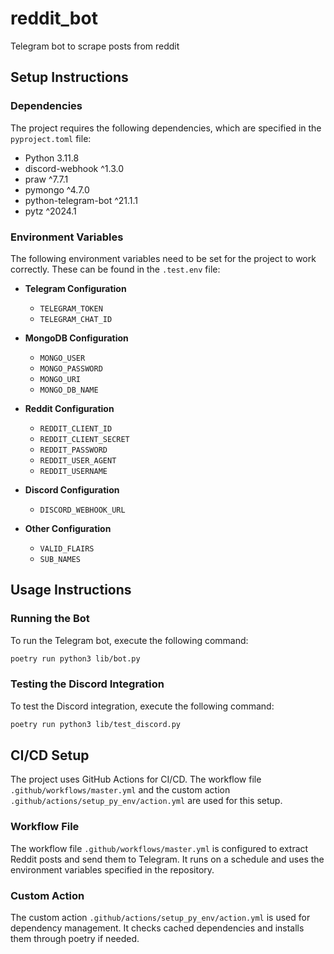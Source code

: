 # reddit_bot
Telegram bot to scrape posts from reddit

## Setup Instructions

### Dependencies

The project requires the following dependencies, which are specified in the `pyproject.toml` file:

- Python 3.11.8
- discord-webhook ^1.3.0
- praw ^7.7.1
- pymongo ^4.7.0
- python-telegram-bot ^21.1.1
- pytz ^2024.1

### Environment Variables

The following environment variables need to be set for the project to work correctly. These can be found in the `.test.env` file:

- **Telegram Configuration**
  - `TELEGRAM_TOKEN`
  - `TELEGRAM_CHAT_ID`

- **MongoDB Configuration**
  - `MONGO_USER`
  - `MONGO_PASSWORD`
  - `MONGO_URI`
  - `MONGO_DB_NAME`

- **Reddit Configuration**
  - `REDDIT_CLIENT_ID`
  - `REDDIT_CLIENT_SECRET`
  - `REDDIT_PASSWORD`
  - `REDDIT_USER_AGENT`
  - `REDDIT_USERNAME`

- **Discord Configuration**
  - `DISCORD_WEBHOOK_URL`

- **Other Configuration**
  - `VALID_FLAIRS`
  - `SUB_NAMES`

## Usage Instructions

### Running the Bot

To run the Telegram bot, execute the following command:

```bash
poetry run python3 lib/bot.py
```

### Testing the Discord Integration

To test the Discord integration, execute the following command:

```bash
poetry run python3 lib/test_discord.py
```

## CI/CD Setup

The project uses GitHub Actions for CI/CD. The workflow file `.github/workflows/master.yml` and the custom action `.github/actions/setup_py_env/action.yml` are used for this setup.

### Workflow File

The workflow file `.github/workflows/master.yml` is configured to extract Reddit posts and send them to Telegram. It runs on a schedule and uses the environment variables specified in the repository.

### Custom Action

The custom action `.github/actions/setup_py_env/action.yml` is used for dependency management. It checks cached dependencies and installs them through poetry if needed.
